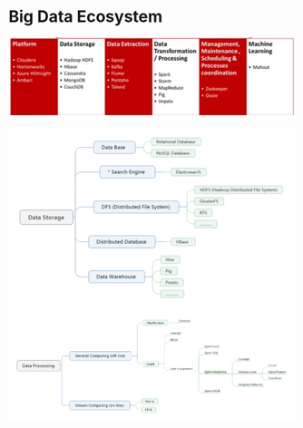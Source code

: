 # Big Data Ecosystem
![image](https://github.com/MengyaCao/Big-Data/blob/main/Big%20Data%20Ecosystem.JPG)

![image](https://github.com/MengyaCao/Big-Data/blob/main/Data%20Storage.png)
![image](https://github.com/MengyaCao/Big-Data/blob/main/Data%20Manipulation.png)

